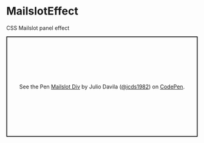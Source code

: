 # MailslotEffect
CSS Mailslot panel effect

<p class="codepen" data-height="265" data-theme-id="dark" data-default-tab="css,result" data-user="jcds1982" data-slug-hash="ywMbXO" style="height: 265px; box-sizing: border-box; display: flex; align-items: center; justify-content: center; border: 2px solid; margin: 1em 0; padding: 1em;" data-pen-title="Mailslot Div">
  <span>See the Pen <a href="https://codepen.io/jcds1982/pen/ywMbXO/">
  Mailslot Div</a> by Julio Davila (<a href="https://codepen.io/jcds1982">@jcds1982</a>)
  on <a href="https://codepen.io">CodePen</a>.</span>
</p>
